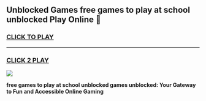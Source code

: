 
## Unblocked Games free games to play at school unblocked Play Online 👋
<h3>
<a href="https://news.freeplayer.one?title=free_games_to_play_at_school_unblocked&ref=17F">CLICK TO PLAY</a></h3>
<hr>

<h3>
<a href="https://news.freeplayer.one?title=free_games_to_play_at_school_unblocked&ref=17F">CLICK 2 PLAY</a>
  
</h3>

<a href="https://news.freeplayer.one?title=free_games_to_play_at_school_unblocked&ref=17F/"><img src="https://clearcache.store/games.png"></a>


**free games to play at school unblocked games unblocked: Your Gateway to Fun and Accessible Online Gaming**
